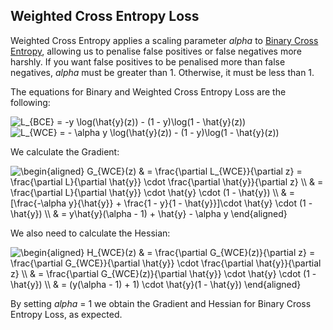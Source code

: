 ## Weighted Cross Entropy Loss

Weighted Cross Entropy applies a scaling parameter *alpha*  to [Binary Cross Entropy](https://en.wikipedia.org/wiki/Cross_entropy#Cross-entropy_loss_function_and_logistic_regression),
allowing us to penalise false positives or false negatives more harshly. If you want false
positives to be penalised more than false negatives, *alpha* must be greater than 1. Otherwise,
it must be less than 1. 

The equations for Binary and Weighted Cross Entropy Loss are the following:

<img src="https://latex.codecogs.com/svg.latex?L_{BCE}&space;=&space;-y&space;\log(\hat{y}(z))&space;-&space;(1&space;-&space;y)\log(1&space;-&space;\hat{y}(z))" title="L_{BCE} = -y \log(\hat{y}(z)) - (1 - y)\log(1 - \hat{y}(z))" />

<img src="https://latex.codecogs.com/svg.latex?L_{WCE}&space;=&space;-&space;\alpha&space;y&space;\log(\hat{y}(z))&space;-&space;(1&space;-&space;y)\log(1&space;-&space;\hat{y}(z))" title="L_{WCE} = - \alpha y \log(\hat{y}(z)) - (1 - y)\log(1 - \hat{y}(z))" />

We calculate the Gradient:

<img src="https://latex.codecogs.com/svg.latex?\begin{aligned}&space;G_{WCE}(z)&space;&&space;=&space;\frac{\partial&space;L_{WCE}}{\partial&space;z}&space;=&space;\frac{\partial&space;L}{\partial&space;\hat{y}}&space;\cdot&space;\frac{\partial&space;\hat{y}}{\partial&space;z}&space;\\&space;&&space;=&space;\frac{\partial&space;L}{\partial&space;\hat{y}}&space;\cdot&space;\hat{y}&space;\cdot&space;(1&space;-&space;\hat{y})&space;\\&space;&&space;=&space;[\frac{-\alpha&space;y}{\hat{y}}&space;&plus;&space;\frac{1&space;-&space;y}{1&space;-&space;\hat{y}}]\cdot&space;\hat{y}&space;\cdot&space;(1&space;-&space;\hat{y})&space;\\&space;&&space;=&space;y\hat{y}(\alpha&space;-&space;1)&space;&plus;&space;\hat{y}&space;-&space;\alpha&space;y&space;\end{aligned}" title="\begin{aligned} G_{WCE}(z) & = \frac{\partial L_{WCE}}{\partial z} = \frac{\partial L}{\partial \hat{y}} \cdot \frac{\partial \hat{y}}{\partial z} \\ & = \frac{\partial L}{\partial \hat{y}} \cdot \hat{y} \cdot (1 - \hat{y}) \\ & = [\frac{-\alpha y}{\hat{y}} + \frac{1 - y}{1 - \hat{y}}]\cdot \hat{y} \cdot (1 - \hat{y}) \\ & = y\hat{y}(\alpha - 1) + \hat{y} - \alpha y \end{aligned}" />


We also need to calculate the Hessian:

<img src="https://latex.codecogs.com/svg.latex?\begin{aligned}&space;H_{WCE}(z)&space;&&space;=&space;\frac{\partial&space;G_{WCE}(z)}{\partial&space;z}&space;=&space;\frac{\partial&space;G_{WCE}}{\partial&space;\hat{y}}&space;\cdot&space;\frac{\partial&space;\hat{y}}{\partial&space;z}&space;\\&space;&&space;=&space;\frac{\partial&space;G_{WCE}(z)}{\partial&space;\hat{y}}&space;\cdot&space;\hat{y}&space;\cdot&space;(1&space;-&space;\hat{y})&space;\\&space;&&space;=&space;(y(\alpha&space;-&space;1)&space;&plus;&space;1)&space;\cdot&space;\hat{y}(1&space;-&space;\hat{y})&space;\end{aligned}" title="\begin{aligned} H_{WCE}(z) & = \frac{\partial G_{WCE}(z)}{\partial z} = \frac{\partial G_{WCE}}{\partial \hat{y}} \cdot \frac{\partial \hat{y}}{\partial z} \\ & = \frac{\partial G_{WCE}(z)}{\partial \hat{y}} \cdot \hat{y} \cdot (1 - \hat{y}) \\ & = (y(\alpha - 1) + 1) \cdot \hat{y}(1 - \hat{y}) \end{aligned}" />


By setting *alpha* = 1 we obtain the Gradient and Hessian for Binary Cross Entropy Loss, as expected.